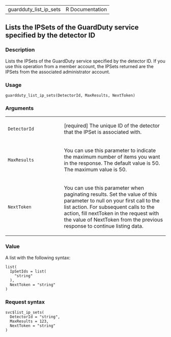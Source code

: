 <table style="width: 100%;">
<tbody>
<tr class="odd">
<td>guardduty_list_ip_sets</td>
<td style="text-align: right;">R Documentation</td>
</tr>
</tbody>
</table>

## Lists the IPSets of the GuardDuty service specified by the detector ID

### Description

Lists the IPSets of the GuardDuty service specified by the detector ID.
If you use this operation from a member account, the IPSets returned are
the IPSets from the associated administrator account.

### Usage

    guardduty_list_ip_sets(DetectorId, MaxResults, NextToken)

### Arguments

<table>
<colgroup>
<col style="width: 35%" />
<col style="width: 65%" />
</colgroup>
<tbody>
<tr class="odd">
<td><code
id="guardduty_list_ip_sets_:_DetectorId">DetectorId</code></td>
<td><p>[required] The unique ID of the detector that the IPSet is
associated with.</p></td>
</tr>
<tr class="even">
<td><code
id="guardduty_list_ip_sets_:_MaxResults">MaxResults</code></td>
<td><p>You can use this parameter to indicate the maximum number of
items you want in the response. The default value is 50. The maximum
value is 50.</p></td>
</tr>
<tr class="odd">
<td><code id="guardduty_list_ip_sets_:_NextToken">NextToken</code></td>
<td><p>You can use this parameter when paginating results. Set the value
of this parameter to null on your first call to the list action. For
subsequent calls to the action, fill nextToken in the request with the
value of NextToken from the previous response to continue listing
data.</p></td>
</tr>
</tbody>
</table>

### Value

A list with the following syntax:

    list(
      IpSetIds = list(
        "string"
      ),
      NextToken = "string"
    )

### Request syntax

    svc$list_ip_sets(
      DetectorId = "string",
      MaxResults = 123,
      NextToken = "string"
    )
